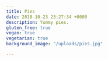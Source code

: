 ```yaml
---
title: Pies
date: 2018-10-23 23:27:34 +0000
description: Yummy pies.
gluten_free: true
vegan: true
vegetarian: true
background_image: "/uploads/pies.jpg"

---
```

